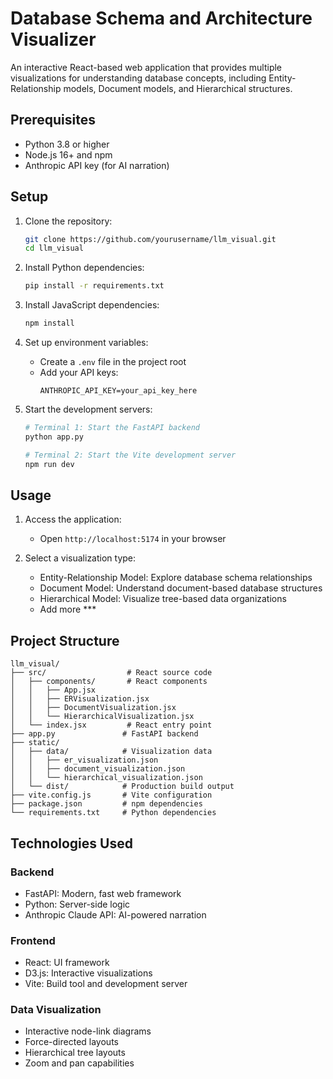 # Database Schema and Architecture Visualizer

An interactive React-based web application that provides multiple visualizations for understanding database concepts, including Entity-Relationship models, Document models, and Hierarchical structures.

## Prerequisites

- Python 3.8 or higher
- Node.js 16+ and npm
- Anthropic API key (for AI narration)

## Setup

1. Clone the repository:
   ```bash
   git clone https://github.com/yourusername/llm_visual.git
   cd llm_visual
   ```

2. Install Python dependencies:
   ```bash
   pip install -r requirements.txt
   ```

3. Install JavaScript dependencies:
   ```bash
   npm install
   ```

4. Set up environment variables:
   - Create a `.env` file in the project root
   - Add your API keys:
     ```
     ANTHROPIC_API_KEY=your_api_key_here
     ```

5. Start the development servers:
   ```bash
   # Terminal 1: Start the FastAPI backend
   python app.py

   # Terminal 2: Start the Vite development server
   npm run dev
   ```

## Usage

1. Access the application:
   - Open `http://localhost:5174` in your browser

2. Select a visualization type:
   - Entity-Relationship Model: Explore database schema relationships
   - Document Model: Understand document-based database structures
   - Hierarchical Model: Visualize tree-based data organizations
   - Add more ***

## Project Structure

```
llm_visual/
├── src/                  # React source code
│   ├── components/       # React components
│   │   ├── App.jsx
│   │   ├── ERVisualization.jsx
│   │   ├── DocumentVisualization.jsx
│   │   └── HierarchicalVisualization.jsx
│   └── index.jsx         # React entry point
├── app.py               # FastAPI backend
├── static/
│   ├── data/            # Visualization data
│   │   ├── er_visualization.json
│   │   ├── document_visualization.json
│   │   └── hierarchical_visualization.json
│   └── dist/            # Production build output
├── vite.config.js       # Vite configuration
├── package.json         # npm dependencies
└── requirements.txt     # Python dependencies
```

## Technologies Used

### Backend
- FastAPI: Modern, fast web framework
- Python: Server-side logic
- Anthropic Claude API: AI-powered narration

### Frontend
- React: UI framework
- D3.js: Interactive visualizations
- Vite: Build tool and development server

### Data Visualization
- Interactive node-link diagrams
- Force-directed layouts
- Hierarchical tree layouts
- Zoom and pan capabilities

